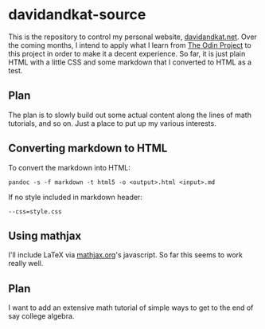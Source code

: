 # davidandkat-source

This is the repository to control my personal website, [davidandkat.net](https://www.davidandkat.net).
Over the coming months, I intend to apply what I learn from [The Odin Project](https://www.theodinproject.com) to this project in order to make it a decent experience.
So far, it is just plain HTML with a little CSS and some markdown that I converted to HTML as a test.

## Plan

The plan is to slowly build out some actual content along the lines of math tutorials, and so on.
Just a place to put up my various interests.

## Converting markdown to HTML

To convert the markdown into HTML:

`pandoc -s -f markdown -t html5 -o <output>.html <input>.md`

If no style included in markdown header: 

`--css=style.css`

## Using mathjax

I'll include LaTeX via [mathjax.org](https://www.mathjax.org)'s javascript. 
So far this seems to work really well. 

## Plan

I want to add an extensive math tutorial of simple ways to get to the end of say college algebra. 
